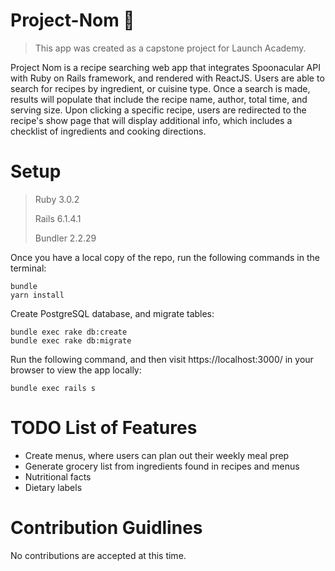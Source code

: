 # Project-Nom 🍗
> This app was created as a capstone project for Launch Academy.

Project Nom is a recipe searching web app that integrates Spoonacular API with Ruby on Rails framework, and rendered with ReactJS. Users are able to search for recipes by ingredient, or cuisine type. Once a search is made, results will populate that include the recipe name, author, total time, and serving size. Upon clicking a specific recipe, users are redirected to the recipe's show page that will display additional info, which includes a checklist of ingredients and cooking directions.

# Setup
>
> Ruby 3.0.2 
>
> Rails 6.1.4.1 
> 
> Bundler 2.2.29 
> 

Once you have a local copy of the repo, run the following commands in the terminal:
```
bundle
yarn install
```
Create PostgreSQL database, and migrate tables:
```
bundle exec rake db:create
bundle exec rake db:migrate
```
Run the following command, and then visit https://localhost:3000/ in your browser to view the app locally:
```
bundle exec rails s
```

# TODO List of Features
- Create menus, where users can plan out their weekly meal prep
- Generate grocery list from ingredients found in recipes and menus
- Nutritional facts
- Dietary labels

# Contribution Guidlines
No contributions are accepted at this time.
